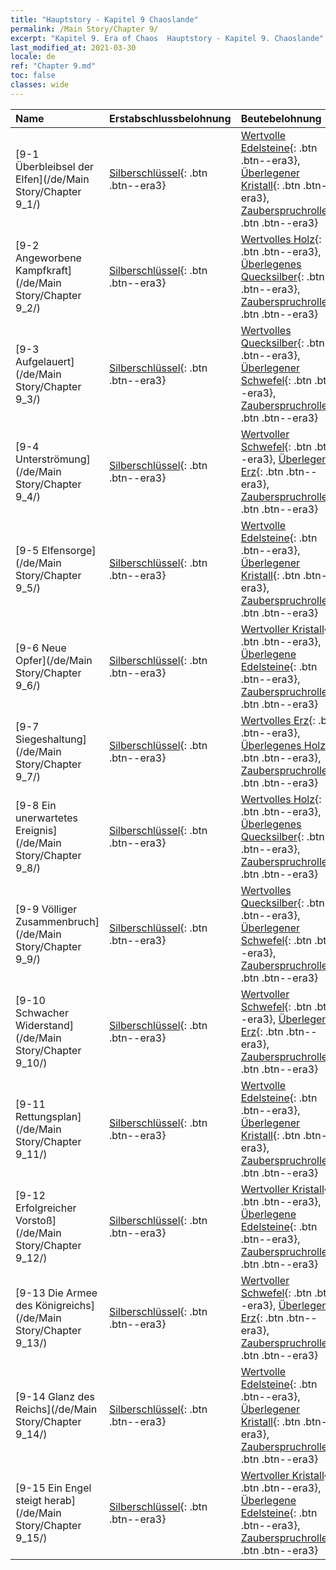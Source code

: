 ```yaml
---
title: "Hauptstory - Kapitel 9 Chaoslande"
permalink: /Main Story/Chapter 9/
excerpt: "Kapitel 9. Era of Chaos  Hauptstory - Kapitel 9. Chaoslande"
last_modified_at: 2021-03-30
locale: de
ref: "Chapter 9.md"
toc: false
classes: wide
---
```


  | Name |  Erstabschlussbelohnung | Beutebelohnung |
  |:------------|:------------|:------------| 
  | [9-1 Überbleibsel der Elfen](/de/Main Story/Chapter 9_1/) | [Silberschlüssel](/de/Items/con_693/){: .btn .btn--era3} | [Wertvolle Edelsteine](/de/Items/mat_30/){: .btn .btn--era3}, [Überlegener Kristall](/de/Items/mat_24/){: .btn .btn--era3}, [Zauberspruchrollen](/de/Items/con_694/){: .btn .btn--era3} |
  | [9-2 Angeworbene Kampfkraft](/de/Main Story/Chapter 9_2/) | [Silberschlüssel](/de/Items/con_693/){: .btn .btn--era3} | [Wertvolles Holz](/de/Items/mat_27/){: .btn .btn--era3}, [Überlegenes Quecksilber](/de/Items/mat_21/){: .btn .btn--era3}, [Zauberspruchrollen](/de/Items/con_694/){: .btn .btn--era3} |
  | [9-3 Aufgelauert](/de/Main Story/Chapter 9_3/) | [Silberschlüssel](/de/Items/con_693/){: .btn .btn--era3} | [Wertvolles Quecksilber](/de/Items/mat_28/){: .btn .btn--era3}, [Überlegener Schwefel](/de/Items/mat_22/){: .btn .btn--era3}, [Zauberspruchrollen](/de/Items/con_694/){: .btn .btn--era3} |
  | [9-4 Unterströmung](/de/Main Story/Chapter 9_4/) | [Silberschlüssel](/de/Items/con_693/){: .btn .btn--era3} | [Wertvoller Schwefel](/de/Items/mat_29/){: .btn .btn--era3}, [Überlegenes Erz](/de/Items/mat_19/){: .btn .btn--era3}, [Zauberspruchrollen](/de/Items/con_694/){: .btn .btn--era3} |
  | [9-5 Elfensorge](/de/Main Story/Chapter 9_5/) | [Silberschlüssel](/de/Items/con_693/){: .btn .btn--era3} | [Wertvolle Edelsteine](/de/Items/mat_30/){: .btn .btn--era3}, [Überlegener Kristall](/de/Items/mat_24/){: .btn .btn--era3}, [Zauberspruchrollen](/de/Items/con_694/){: .btn .btn--era3} |
  | [9-6 Neue Opfer](/de/Main Story/Chapter 9_6/) | [Silberschlüssel](/de/Items/con_693/){: .btn .btn--era3} | [Wertvoller Kristall](/de/Items/mat_31/){: .btn .btn--era3}, [Überlegene Edelsteine](/de/Items/mat_23/){: .btn .btn--era3}, [Zauberspruchrollen](/de/Items/con_694/){: .btn .btn--era3} |
  | [9-7 Siegeshaltung](/de/Main Story/Chapter 9_7/) | [Silberschlüssel](/de/Items/con_693/){: .btn .btn--era3} | [Wertvolles Erz](/de/Items/mat_26/){: .btn .btn--era3}, [Überlegenes Holz](/de/Items/mat_20/){: .btn .btn--era3}, [Zauberspruchrollen](/de/Items/con_694/){: .btn .btn--era3} |
  | [9-8 Ein unerwartetes Ereignis](/de/Main Story/Chapter 9_8/) | [Silberschlüssel](/de/Items/con_693/){: .btn .btn--era3} | [Wertvolles Holz](/de/Items/mat_27/){: .btn .btn--era3}, [Überlegenes Quecksilber](/de/Items/mat_21/){: .btn .btn--era3}, [Zauberspruchrollen](/de/Items/con_694/){: .btn .btn--era3} |
  | [9-9 Völliger Zusammenbruch](/de/Main Story/Chapter 9_9/) | [Silberschlüssel](/de/Items/con_693/){: .btn .btn--era3} | [Wertvolles Quecksilber](/de/Items/mat_28/){: .btn .btn--era3}, [Überlegener Schwefel](/de/Items/mat_22/){: .btn .btn--era3}, [Zauberspruchrollen](/de/Items/con_694/){: .btn .btn--era3} |
  | [9-10 Schwacher Widerstand](/de/Main Story/Chapter 9_10/) | [Silberschlüssel](/de/Items/con_693/){: .btn .btn--era3} | [Wertvoller Schwefel](/de/Items/mat_29/){: .btn .btn--era3}, [Überlegenes Erz](/de/Items/mat_19/){: .btn .btn--era3}, [Zauberspruchrollen](/de/Items/con_694/){: .btn .btn--era3} |
  | [9-11 Rettungsplan](/de/Main Story/Chapter 9_11/) | [Silberschlüssel](/de/Items/con_693/){: .btn .btn--era3} | [Wertvolle Edelsteine](/de/Items/mat_30/){: .btn .btn--era3}, [Überlegener Kristall](/de/Items/mat_24/){: .btn .btn--era3}, [Zauberspruchrollen](/de/Items/con_694/){: .btn .btn--era3} |
  | [9-12 Erfolgreicher Vorstoß](/de/Main Story/Chapter 9_12/) | [Silberschlüssel](/de/Items/con_693/){: .btn .btn--era3} | [Wertvoller Kristall](/de/Items/mat_31/){: .btn .btn--era3}, [Überlegene Edelsteine](/de/Items/mat_23/){: .btn .btn--era3}, [Zauberspruchrollen](/de/Items/con_694/){: .btn .btn--era3} |
  | [9-13 Die Armee des Königreichs](/de/Main Story/Chapter 9_13/) | [Silberschlüssel](/de/Items/con_693/){: .btn .btn--era3} | [Wertvoller Schwefel](/de/Items/mat_29/){: .btn .btn--era3}, [Überlegenes Erz](/de/Items/mat_19/){: .btn .btn--era3}, [Zauberspruchrollen](/de/Items/con_694/){: .btn .btn--era3} |
  | [9-14 Glanz des Reichs](/de/Main Story/Chapter 9_14/) | [Silberschlüssel](/de/Items/con_693/){: .btn .btn--era3} | [Wertvolle Edelsteine](/de/Items/mat_30/){: .btn .btn--era3}, [Überlegener Kristall](/de/Items/mat_24/){: .btn .btn--era3}, [Zauberspruchrollen](/de/Items/con_694/){: .btn .btn--era3} |
  | [9-15 Ein Engel steigt herab](/de/Main Story/Chapter 9_15/) | [Silberschlüssel](/de/Items/con_693/){: .btn .btn--era3} | [Wertvoller Kristall](/de/Items/mat_31/){: .btn .btn--era3}, [Überlegene Edelsteine](/de/Items/mat_23/){: .btn .btn--era3}, [Zauberspruchrollen](/de/Items/con_694/){: .btn .btn--era3} |
